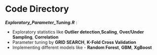 # Code Directory


***Exploratory_Parameter_Tuning.R*** : 
 - Exploratory statistics like **Outlier detection**,**Scaling**, **Over/Under Sampling**, **Correlation** 
 - Parameter tuning by **GRID SEARCH**, **K-Fold Cross Validation**
 - Implementing different models like - **Random Forest**, **GBM**, **XgBoost**
 
 
